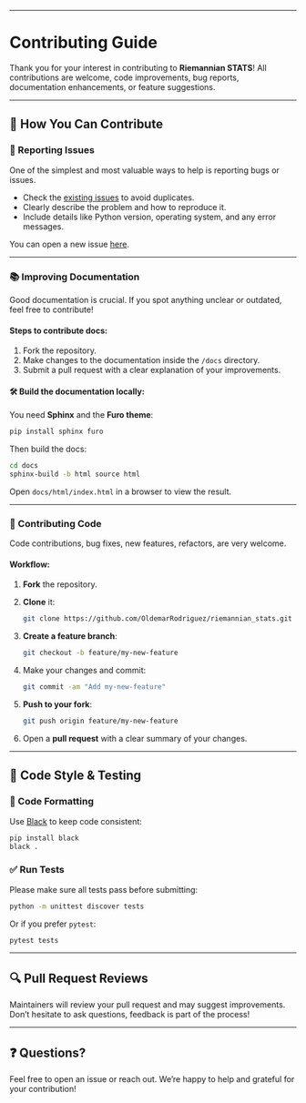 
---

#  Contributing Guide

Thank you for your interest in contributing to **Riemannian STATS**! All contributions are welcome, code improvements, bug reports, documentation enhancements, or feature suggestions.

---

## 🧩 How You Can Contribute

### 🐞 Reporting Issues

One of the simplest and most valuable ways to help is reporting bugs or issues.

* Check the [existing issues](https://github.com/OldemarRodriguez/riemannian_stats/issues) to avoid duplicates.
* Clearly describe the problem and how to reproduce it.
* Include details like Python version, operating system, and any error messages.

You can open a new issue [here](https://github.com/OldemarRodriguez/riemannian_stats/issues/new).

---

### 📚 Improving Documentation

Good documentation is crucial. If you spot anything unclear or outdated, feel free to contribute!

#### Steps to contribute docs:

1. Fork the repository.
2. Make changes to the documentation inside the `/docs` directory.
3. Submit a pull request with a clear explanation of your improvements.

#### 🛠️ Build the documentation locally:

You need **Sphinx** and the **Furo theme**:

```bash
pip install sphinx furo
```

Then build the docs:

```bash
cd docs
sphinx-build -b html source html
```

Open `docs/html/index.html` in a browser to view the result.

---

### 🧠 Contributing Code

Code contributions, bug fixes, new features, refactors, are very welcome.

#### Workflow:

1. **Fork** the repository.

2. **Clone** it:

   ```bash
   git clone https://github.com/OldemarRodriguez/riemannian_stats.git
   ```

3. **Create a feature branch**:

   ```bash
   git checkout -b feature/my-new-feature
   ```

4. Make your changes and commit:

   ```bash
   git commit -am "Add my-new-feature"
   ```

5. **Push to your fork**:

   ```bash
   git push origin feature/my-new-feature
   ```

6. Open a **pull request** with a clear summary of your changes.

---

## 🧼 Code Style & Testing

### 🎨 Code Formatting

Use [Black](https://github.com/psf/black) to keep code consistent:

```bash
pip install black
black .
```

### ✅ Run Tests

Please make sure all tests pass before submitting:

```bash
python -m unittest discover tests
```

Or if you prefer `pytest`:

```bash
pytest tests
```

---

## 🔍 Pull Request Reviews

Maintainers will review your pull request and may suggest improvements. Don’t hesitate to ask questions, feedback is part of the process!

---

## ❓ Questions?

Feel free to open an issue or reach out. We’re happy to help and grateful for your contribution!

